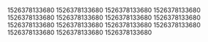 1526378133680
1526378133680
1526378133680
1526378133680
1526378133680
1526378133680
1526378133680
1526378133680
1526378133680
1526378133680
1526378133680
1526378133680
1526378133680
1526378133680
1526378133680